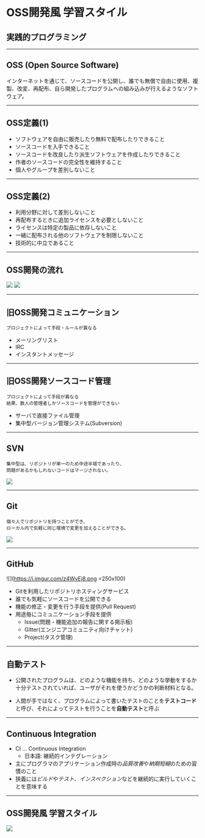 <!-- .slide: data-background="#FEF5E4" -->

# OSS開発風 学習スタイル

## 実践的プログラミング

---

<!-- .slide: data-background="#FEF5E4" -->
## OSS (Open Source Software)

インターネットを通じて、ソースコードを公開し、誰でも無償で自由に使用、複製、改変、再配布、自ら開発したプログラムへの組み込みが行えるようなソフトウェア。


---

<!-- .slide: data-background="#FEF5E4" -->
## OSS定義(1)

- ソフトウェアを自由に販売したり無料で配布したりできること
- ソースコードを入手できること
- ソースコードを改良したり派生ソフトウェアを作成したりできること
- 作者のソースコードの完全性を維持すること
- 個人やグループを差別しないこと

----

<!-- .slide: data-background="#FEF5E4" -->
## OSS定義(2)

- 利用分野に対して差別しないこと
- 再配布するときに追加ライセンスを必要としないこと
- ライセンスは特定の製品に依存しないこと
- 一緒に配布される他のソフトウェアを制限しないこと
- 技術的に中立であること


---

<!-- .slide: data-background="#FEF5E4" -->
## OSS開発の流れ

![](https://i.imgur.com/j4XWN01.png)
![](https://i.imgur.com/8KHLrRr.png)


---

<!-- .slide: data-background="#FEF5E4" -->
## 旧OSS開発コミュニケーション

```
プロジェクトによって手段・ルールが異なる
```

- メーリングリスト
- IRC
- インスタントメッセージ

---

## 旧OSS開発ソースコード管理

<!-- .slide: data-background="#FEF5E4" -->

```
プロジェクトによって手段が異なる
結果、数人の管理者しかソースコードを管理ができない
```

- サーバで直接ファイル管理
- 集中型バージョン管理システム(Subversion)

---

<!-- .slide: data-background="#FEF5E4" -->
## SVN

```
集中型は、リポジトリが単一のため中途半端であったり、
問題があるかもしれないコードはマージされない。
```

![](https://i.imgur.com/romH3ZV.jpg)


---

## Git

<!-- .slide: data-background="#FEF5E4" -->

```
個々人でリポジトリを持つことができ、
ローカル内で気軽に同じ環境で変更を加えることができる。
```

![](https://i.imgur.com/OCh372h.jpg)


---

<!-- .slide: data-background="#FEF5E4" -->
## GitHub

![](https://i.imgur.com/z4WvEj8.png =250x100)


- Gitを利用したリポジトリホスティングサービス
- 誰でも気軽にソースコードを公開できる
- 機能の修正・変更を行う手段を提供(Pull Request)
- 用途毎にコミュニケーション手段を提供
  - Issue(問題・機能追加の報告に関する掲示板)
  - Gitter(エンジニアコミュニティ向けチャット)
  - Project(タスク管理)


---

<!-- .slide: data-background="#FEF5E4" -->
## 自動テスト

- 公開されたプログラムは、どのような機能を持ち、どのような挙動をするか 十分テストされていれば、ユーザがそれを使うかどうかの判断材料となる。

- 人間が手ではなく、プログラムによって書いたテストのことを**テストコード**と呼び、それによってテストを行うことを**自動テスト**と呼ぶ


---

<!-- .slide: data-background="#FEF5E4" -->
## Continuous Integration

- CI ... Continuous Integration
  - 日本語: 継続的インテグレーション
- 主にプログラマのアプリケーション作成時の*品質改善*や*納期短縮*のための習慣のこと
- 狭義には*ビルド*や*テスト*、*インスペクション*などを継続的に実行していくことを意味する


---

<!-- .slide: data-background="#FEF5E4" -->
## OSS開発風 学習スタイル

![](https://i.imgur.com/PNMqScG.png)







